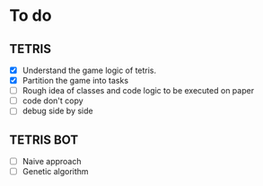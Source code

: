 # To do
## TETRIS
- [x] Understand the game logic of tetris.
- [x] Partition the game into tasks
- [ ] Rough idea of classes and code logic to be executed on paper
- [ ] code don't copy
- [ ] debug side by side

## TETRIS BOT
- [ ] Naive approach
- [ ] Genetic algorithm